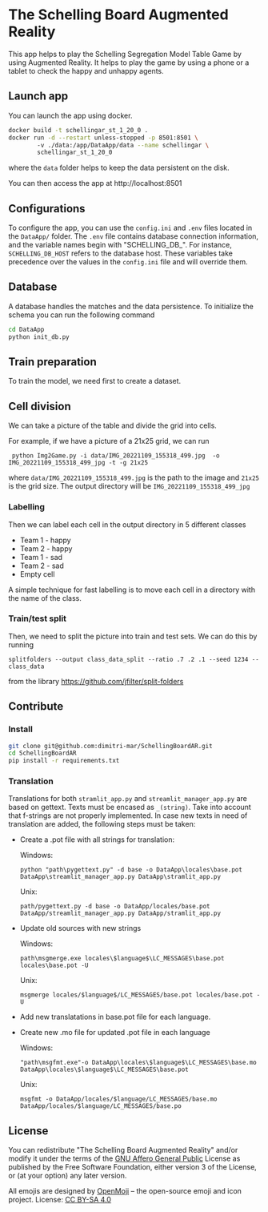 # The Schelling Board Augmented Reality

This app helps to play the Schelling Segregation Model Table Game by using Augmented Reality.
It helps to play the game by using a phone or a tablet to check the happy and unhappy agents. 


## Launch app

You can launch the app using docker. 

```bash
docker build -t schellingar_st_1_20_0 . 
docker run -d --restart unless-stopped -p 8501:8501 \ 
        -v ./data:/app/DataApp/data --name schellingar \
        schellingar_st_1_20_0 
```
where the `data` folder helps to keep the data persistent on the disk. 

You can then access the app at http://localhost:8501

## Configurations
To configure the app, you can use the `config.ini` and `.env` files 
located in the `DataApp/` folder. The `.env` file contains database 
connection information, and the variable names begin with "SCHELLING_DB_".
For instance, `SCHELLING_DB_HOST` refers to the database host. These
variables take precedence over the values in the `config.ini` file 
and will override them.

## Database

A database handles the matches and the data persistence. 
To initialize the schema you can run the following command

```bash
cd DataApp
python init_db.py
```


## Train preparation

To train the model, we need first to create a dataset.

## Cell division
We can take a picture of the table and  divide  the grid
into cells. 

For example, if we have a picture of a 21x25 grid, we can run 

`
python Img2Game.py -i data/IMG_20221109_155318_499.jpg  -o IMG_20221109_155318_499_jpg -t -g 21x25`

where `data/IMG_20221109_155318_499.jpg` is the path to the image and `21x25` is the grid size.
The output directory will be `IMG_20221109_155318_499_jpg`

### Labelling
Then we can label  each cell in the output directory in 
5 different classes 
 - Team 1 - happy
 - Team 2 - happy
 - Team 1 - sad
 - Team 2 - sad
 - Empty cell

A simple technique for fast labelling is to move each cell in a directory with the name of the class.

### Train/test split
Then, we need to split the picture into train and test sets. We can do this by running

```splitfolders --output class_data_split --ratio .7 .2 .1 --seed 1234 -- class_data```

from the library https://github.com/jfilter/split-folders


## Contribute

### Install

```bash 
git clone git@github.com:dimitri-mar/SchellingBoardAR.git
cd SchellingBoardAR
pip install -r requirements.txt
``` 

### Translation
Translations for both `stramlit_app.py` and  `streamlit_manager_app.py` are based on gettext.
Texts must be encased as `_(string)`. Take into account that f-strings are not properly implemented.
In case new texts in need of translation are added, the following steps must be taken:

- Create a .pot file with all strings for translation:

   Windows:
   ```
   python "path\pygettext.py" -d base -o DataApp\locales\base.pot DataApp\streamlit_manager_app.py DataApp\stramlit_app.py
   ```
   
   Unix:
   ```
   path/pygettext.py -d base -o DataApp/locales/base.pot DataApp/streamlit_manager_app.py DataApp/stramlit_app.py
   ```

- Update old sources with new strings
  
  Windows:
  ```
  path\msgmerge.exe locales\$language$\LC_MESSAGES\base.pot locales\base.pot -U
  ```
  
  Unix:
  ```
  msgmerge locales/$language$/LC_MESSAGES/base.pot locales/base.pot -U
  ```

- Add new translatations in base.pot file for each language.

- Create new .mo file for updated .pot file in each language

  Windows:
  ```
  "path\msgfmt.exe"-o DataApp\locales\$language$\LC_MESSAGES\base.mo DataApp\locales\$language$\LC_MESSAGES\base.pot
  ```
  
  Unix:
  ```
  msgfmt -o DataApp/locales/$language/LC_MESSAGES/base.mo DataApp/locales/$language/LC_MESSAGES/base.po
  ```



## License

You can redistribute "The Schelling Board Augmented Reality" and/or modify
 it under the terms of the [GNU Affero General Public](LICENSE) License as published
 by the Free Software Foundation, either version 3 of the License, or
 (at your option) any later version.
 
All emojis are designed by [OpenMoji](https://openmoji.org/) – the open-source emoji and icon project. License: [CC BY-SA 4.0](https://creativecommons.org/licenses/by-sa/4.0/#)
